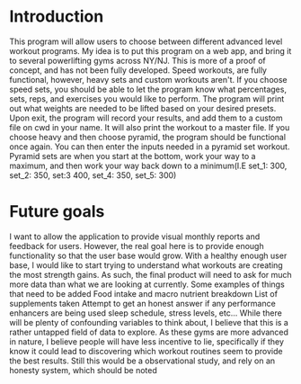 # Introduction
This program will allow users to choose between different advanced level workout programs. My idea is to put this program on a web app, and bring it to several powerlifting gyms across NY/NJ. This is more of a proof of concept, and has not been fully developed. Speed workouts, are fully functional, however, heavy sets and custom workouts aren't. If you choose speed sets, you should be able to let the program know what percentages, sets, reps, and exercises you would like to perform. The program will print out what weights are needed to be lifted based on your desired presets. Upon exit, the program will record your results, and add them to a custom file on cwd in your name. It will also print the workout to a master file. If you choose heavy and then choose pyramid, the program should be functional once again.  You can then enter the inputs needed in a pyramid set workout. Pyramid sets are when you start at the bottom, work your way to a maximum, and then work your way back down to a minimum(I.E set_1: 300, set_2: 350, set:3 400, set_4: 350, set_5: 300)

# Future goals
I want to allow the application to provide visual monthly reports and feedback for users.
However, the real goal here is to provide enough functionality so that the user base would grow. With a healthy enough user base, I would like to start trying to understand what workouts are creating the most strength gains. As such, the final product will need to ask for much more data than what we are looking at currently. Some examples of things that need to be added
Food intake and macro nutrient breakdown
List of supplements taken
Attempt to get an honest answer if any performance enhancers are being used
sleep schedule, stress levels, etc...
While there will be plenty of confounding variables to think about, I believe that this is a rather untapped field of data to explore.
As these gyms are more advanced in nature, I believe people will have less incentive to lie, specifically if they know it could lead to discovering which workout routines seem to provide the best results.
Still this would be a observational study, and rely on an honesty system, which should be noted
